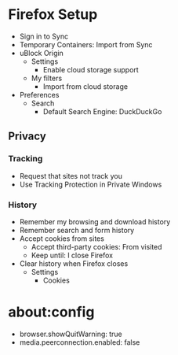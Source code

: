 # Firefox Setup

* Sign in to Sync
* Temporary Containers: Import from Sync
* uBlock Origin
    * Settings
        * Enable cloud storage support
    * My filters
        * Import from cloud storage
* Preferences
    * Search
        * Default Search Engine: DuckDuckGo

##   Privacy

### Tracking

*   Request that sites not track you
*   Use Tracking Protection in Private Windows

### History

*   Remember my browsing and download history
*   Remember search and form history
*   Accept cookies from sites
    *   Accept third-party cookies: From visited
    *   Keep until: I close Firefox
*   Clear history when Firefox closes
    *   Settings
        *   Cookies

#   about:config

*   browser.showQuitWarning: true
*   media.peerconnection.enabled: false
